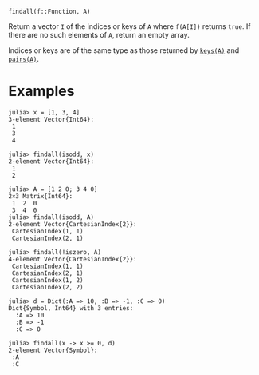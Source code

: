 ```
findall(f::Function, A)
```

Return a vector `I` of the indices or keys of `A` where `f(A[I])` returns `true`. If there are no such elements of `A`, return an empty array.

Indices or keys are of the same type as those returned by [`keys(A)`](@ref) and [`pairs(A)`](@ref).

# Examples

```jldoctest
julia> x = [1, 3, 4]
3-element Vector{Int64}:
 1
 3
 4

julia> findall(isodd, x)
2-element Vector{Int64}:
 1
 2

julia> A = [1 2 0; 3 4 0]
2×3 Matrix{Int64}:
 1  2  0
 3  4  0
julia> findall(isodd, A)
2-element Vector{CartesianIndex{2}}:
 CartesianIndex(1, 1)
 CartesianIndex(2, 1)

julia> findall(!iszero, A)
4-element Vector{CartesianIndex{2}}:
 CartesianIndex(1, 1)
 CartesianIndex(2, 1)
 CartesianIndex(1, 2)
 CartesianIndex(2, 2)

julia> d = Dict(:A => 10, :B => -1, :C => 0)
Dict{Symbol, Int64} with 3 entries:
  :A => 10
  :B => -1
  :C => 0

julia> findall(x -> x >= 0, d)
2-element Vector{Symbol}:
 :A
 :C

```
